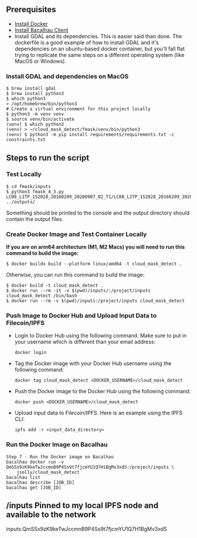 ## Prerequisites
- [Install Docker](https://docs.docker.com/get-docker/)
- [Install Bacalhau Client](https://docs.bacalhau.org/getting-started/installation)
- Install GDAL and its dependencies.
This is easier said than done. The dockerfile is a good example of how to install GDAL and it's dependencies on an ubuntu-based docker container, but you'll fall flat trying to replicate the same steps on a different operating system (like MacOS or Windows).
### Install GDAL and dependencies on MacOS
```
$ brew install gdal
$ brew install python3
$ which python3
> /opt/homebrew/bin/python3
# Create a virtual environment for this project locally
$ python3 -m venv venv
$ source venv/bin/activate
(venv) $ which python3
(venv) > ~/cloud_mask_detect/fmask/venv/bin/python3
(venv) $ python3 -m pip install requirements/requirements.txt -c constraints.txt
```

## Steps to run the script
### Test Locally
```shell
$ cd fmask/inputs
$ python3 fmask_4_3.py LC08_L1TP_152028_20160209_20200907_02_T1/LC08_L1TP_152028_20160209_20200907_02_T1_MTL.txt ../outputs/
```
Something should be printed to the console and the output directory should contain the output files.

### Create Docker Image and Test Container Locally
**If you are on arm64 architecture (M1, M2 Macs) you will need to run this command to build the image:**
```shell
$ docker buildx build --platform linux/amd64 -t cloud_mask_detect .
``` 
Otherwise, you can run this command to build the image:
```shell
$ docker build -t cloud_mask_detect .
$ docker run --rm -it -v $(pwd)/inputs/:/project/inputs cloud_mask_detect /bin/bash
$ docker run --rm -v $(pwd)/inputs:/project/inputs cloud_mask_detect
```
### Push Image to Docker Hub and Upload Input Data to Filecoin/IPFS

- Login to Docker Hub using the following command. Make sure to put in your username which is different than your email address:
    ```shell
    docker login
    ```
- Tag the Docker image with your Docker Hub username using the following command:
    ```shell
    docker tag cloud_mask_detect <DOCKER_USERNAME>/cloud_mask_detect
    ```
- Push the Docker image to the Docker Hub using the following command:
    ```shell
    docker push <DOCKER_USERNAME>/cloud_mask_detect
    ```
- Upload input data to Filecoin/IPFS. Here is an example using the IPFS CLI:
    ```shell
    ipfs add -r <input_data_directory>
    ```

### Run the Docker Image on Bacalhau
```shell
Step 7 - Run the Docker image on Bacalhau
bacalhau docker run -v QmSSx9zK9keTwJccmnB9P4Ss9t7fjcmYU1Q7H1BgMv3xdS:/project/inputs \
	jsolly/cloud_mask_detect
bacalhau list
bacalhau describe [JOB_ID]
bacalhau get [JOB_ID]
```

## /inputs Pinned to my local IPFS node and available to the network
inputs:QmSSx9zK9keTwJccmnB9P4Ss9t7fjcmYU1Q7H1BgMv3xdS
